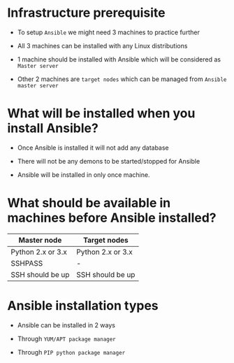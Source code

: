 # Infrastructure prerequisite

- To setup `Ansible` we might need 3 machines to practice further

- All 3 machines can be installed with any Linux distributions

- 1 machine should be installed with Ansible which will be considered as `Master server`

- Other 2 machines are `target nodes` which can be managed from `Ansible master server`

# What will be installed when you install Ansible?

- Once Ansible is installed it will not add any database

- There will not be any demons to be started/stopped for Ansible

- Ansible will be installed in only once machine.

# What should be available in machines before Ansible installed?

| Master node       | Target nodes      |
| ----------------- | ----------------- |
| Python 2.x or 3.x | Python 2.x or 3.x |
| SSHPASS           |  -                |
| SSH should be up  | SSH should be up  |

# Ansible installation types 

- Ansible can be installed in 2 ways

- Through `YUM/APT package manager`

- Through `PIP python package manager`